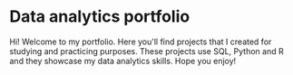 # Data analytics portfolio
Hi! Welcome to my portfolio. Here you'll find projects that I created for studying and practicing purposes. These projects use SQL, Python and R and they showcase my data analytics skills. Hope you enjoy!
